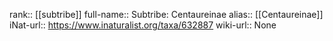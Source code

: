 

rank:: [[subtribe]]
full-name:: Subtribe: Centaureinae
alias:: [[Centaureinae]]
iNat-url:: https://www.inaturalist.org/taxa/632887
wiki-url:: None